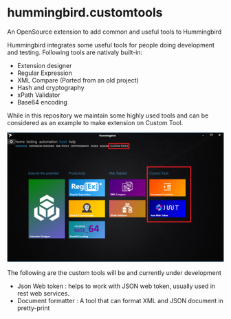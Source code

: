 # hummingbird.customtools
An OpenSource extension to add common and useful tools to Hummingbird 

Hummingbird integrates some useful tools for people doing development and testing.
Following tools are nativaly built-in:
* Extension designer
* Regular Expression
* XML Compare (Ported from an old project)
* Hash and cryptography
* xPath Validator
* Base64 encoding

While in this repository we maintain some highly used tools and can be considered as an example to make extension on Custom Tool.

![Tool](tool.png)

The following are the custom tools will be and currently under development
* Json Web token : helps to work with JSON web token, usually used in rest web services.
* Document formatter : A tool that can format XML and JSON document in pretty-print 
